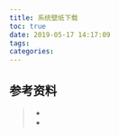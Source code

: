 ```yaml
---
title: 系统壁纸下载
toc: true
date: 2019-05-17 14:17:09
tags:
categories:
---
```






## 参考资料
> - []()
> - []()
